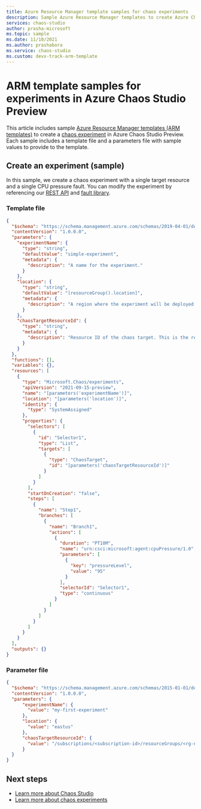 ```yaml
---
title: Azure Resource Manager template samples for chaos experiments
description: Sample Azure Resource Manager templates to create Azure Chaos Studio experiments.
services: chaos-studio
author: prasha-microsoft 
ms.topic: sample
ms.date: 11/10/2021
ms.author: prashabora
ms.service: chaos-studio
ms.custom: devx-track-arm-template
---
```


# ARM template samples for experiments in Azure Chaos Studio Preview
This article includes sample [Azure Resource Manager templates (ARM templates)](../azure-resource-manager/templates/syntax.md) to create a [chaos experiment](chaos-studio-chaos-experiments.md) in Azure Chaos Studio Preview. Each sample includes a template file and a parameters file with sample values to provide to the template.

## Create an experiment (sample)

In this sample, we create a chaos experiment with a single target resource and a single CPU pressure fault. You can modify the experiment by referencing our [REST API](/rest/api/chaosstudio/experiments/create-or-update) and [fault library](chaos-studio-fault-library.md).

### Template file

```json
{
  "$schema": "https://schema.management.azure.com/schemas/2019-04-01/deploymentTemplate.json#",
  "contentVersion": "1.0.0.0",
  "parameters": {
    "experimentName": {
      "type": "string",
      "defaultValue": "simple-experiment",
      "metadata": {
        "description": "A name for the experiment."
      }
    },
    "location": {
      "type": "string",
      "defaultValue": "[resourceGroup().location]",
      "metadata": {
        "description": "A region where the experiment will be deployed."
      }
    },
    "chaosTargetResourceId": {
      "type": "string",
      "metadata": {
        "description": "Resource ID of the chaos target. This is the resource ID of the resource being targeted plus the target proxy resource."
      }
    }
  },
  "functions": [],
  "variables": {},
  "resources": [
    {
      "type": "Microsoft.Chaos/experiments",
      "apiVersion": "2021-09-15-preview",
      "name": "[parameters('experimentName')]",
      "location": "[parameters('location')]",
      "identity": {
        "type": "SystemAssigned"
      },
      "properties": {
        "selectors": [
          {
            "id": "Selector1",
            "type": "List",
            "targets": [
              {
                "type": "ChaosTarget",
                "id": "[parameters('chaosTargetResourceId')]"
              }
            ]
          }
        ],
        "startOnCreation": "false",
        "steps": [
          {
            "name": "Step1",
            "branches": [
              {
                "name": "Branch1",
                "actions": [
                  {
                    "duration": "PT10M",
                    "name": "urn:csci:microsoft:agent:cpuPressure/1.0",
                    "parameters": [
                      {
                        "key": "pressureLevel",
                        "value": "95"
                      }
                    ],
                    "selectorId": "Selector1",
                    "type": "continuous"
                  }
                ]
              }
            ]
          }
        ]
      }
    }
  ],
  "outputs": {}
}
```

### Parameter file

```json
{
  "$schema": "https://schema.management.azure.com/schemas/2015-01-01/deploymentParameters.json#",
  "contentVersion": "1.0.0.0",
  "parameters": {
      "experimentName": {
        "value": "my-first-experiment"
      },
      "location": {
        "value": "eastus"
      },
      "chaosTargetResourceId": {
        "value": "/subscriptions/<subscription-id>/resourceGroups/<rg-name>/providers/Microsoft.DocumentDB/databaseAccounts/<account-name>/providers/Microsoft.Chaos/targets/microsoft-cosmosdb"
      }
  }
}
```

## Next steps

* [Learn more about Chaos Studio](chaos-studio-overview.md)
* [Learn more about chaos experiments](chaos-studio-chaos-experiments.md)
